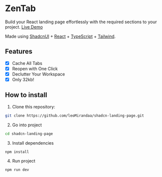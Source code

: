 # ZenTab

Build your React landing page effortlessly with the required sections to your project. <a href="https://getzentab.vercel.app" target="_blank">Live Demo</a>

Made using <a href="https://ui.shadcn.com/" target="_blank">ShadcnUI</a> + <a href="https://react.dev/" target="_blank">React</a> + <a href="https://www.typescriptlang.org/" target="_blank">TypeScript</a> + <a href="https://tailwindcss.com/" target="_blank">Tailwind</a>.

## Features

- [x] Cache All Tabs
- [x] Reopen with One Click
- [x] Declutter Your Workspace
- [x] Only 32kb!

## How to install

1. Clone this repository:

```bash
git clone https://github.com/leoMirandaa/shadcn-landing-page.git
```

2. Go into project

```bash
cd shadcn-landing-page
```

3. Install dependencies

```bash
npm install
```

4. Run project

```bash
npm run dev
```

